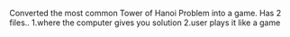 Converted the most common Tower of Hanoi Problem into a game.
Has 2 files..
1.where the computer gives you solution 
2.user plays it like a game